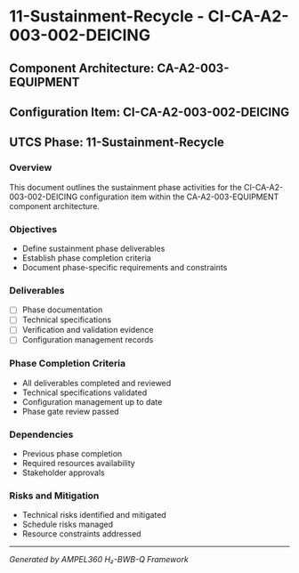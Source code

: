 # 11-Sustainment-Recycle - CI-CA-A2-003-002-DEICING

## Component Architecture: CA-A2-003-EQUIPMENT
## Configuration Item: CI-CA-A2-003-002-DEICING
## UTCS Phase: 11-Sustainment-Recycle

### Overview
This document outlines the sustainment phase activities for the CI-CA-A2-003-002-DEICING configuration item within the CA-A2-003-EQUIPMENT component architecture.

### Objectives
- Define sustainment phase deliverables
- Establish phase completion criteria
- Document phase-specific requirements and constraints

### Deliverables
- [ ] Phase documentation
- [ ] Technical specifications
- [ ] Verification and validation evidence
- [ ] Configuration management records

### Phase Completion Criteria
- All deliverables completed and reviewed
- Technical specifications validated
- Configuration management up to date
- Phase gate review passed

### Dependencies
- Previous phase completion
- Required resources availability
- Stakeholder approvals

### Risks and Mitigation
- Technical risks identified and mitigated
- Schedule risks managed
- Resource constraints addressed

---
*Generated by AMPEL360 H₂-BWB-Q Framework*
